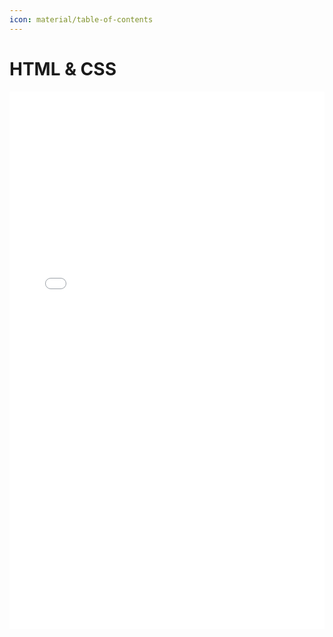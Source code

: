```yaml
---
icon: material/table-of-contents
---
```


# HTML & CSS

<div>
    <iframe style="width: 100%; height: 860px" frameBorder=0 src="../topic-f-index.html">Mục lục</iframe>
</div>
